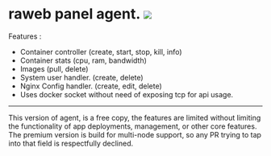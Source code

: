 # raweb panel agent. ![](https://jenkins.julio.al/job/raweb-agent/badge/icon)

Features :
 - Container controller (create, start, stop, kill, info)
 - Container stats (cpu, ram, bandwidth)
 - Images (pull, delete)
 - System user handler. (create, delete)
 - Nginx Config handler. (create, edit, delete)
 - Uses docker socket without need of exposing tcp for api usage.


 --- 

 This version of agent, is a free copy, the features are limited without limiting the functionality of app deployments, management, or other core features. 
 The premium version is build for multi-node support, so any PR trying to tap into that field is respectfully declined.
